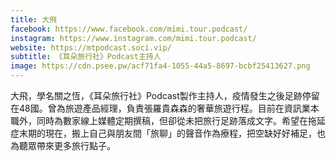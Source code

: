 ```yaml
---
title: 大飛
facebook: https://www.facebook.com/mimi.tour.podcast/
instagram: https://www.instagram.com/mimi.tour.podcast/
website: https://mtpodcast.soci.vip/
subtitle: 《耳朵旅行社》Podcast主持人
image: https://cdn.psee.pw/acf71fa4-1055-44a5-8697-bcbf25413627.png
---
```


大飛，學名關之恆，《耳朵旅行社》Podcast製作主持人，疫情發生之後足跡停留在48國。曾為旅遊產品經理，負責張羅貴森森的奢華旅遊行程。目前在資訊業本職外，同時為數家線上媒體定期撰稿，但卻從未把旅行足跡落成文字。希望在拖延症末期的現在，搬上自己與朋友間「旅聊」的聲音作為療程，把空缺好好補足，也為聽眾帶來更多旅行點子。